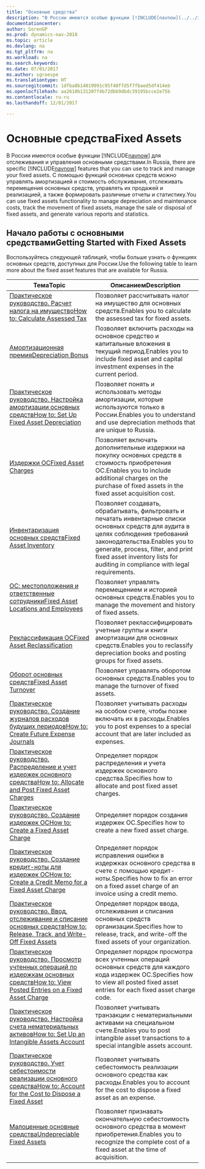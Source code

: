 ```yaml
---
title: "Основные средства"
description: "В России имеются особые функции [!INCLUDE[navnow](../../includes/navnow_md.md)] для отслеживания и управления основными средствами."
documentationcenter: 
author: SorenGP
ms.prod: dynamics-nav-2018
ms.topic: article
ms.devlang: na
ms.tgt_pltfrm: na
ms.workload: na
ms.search.keywords: 
ms.date: 07/01/2017
ms.author: sgroespe
ms.translationtype: HT
ms.sourcegitcommit: 1dfba8b14019991c95f40ffd5f7fbaed5df414eb
ms.openlocfilehash: aa2610b131207f4b72dbb9dbdc39195bcce2e75b
ms.contentlocale: ru-ru
ms.lasthandoff: 12/01/2017

---
```

# <a name="fixed-assets"></a><span data-ttu-id="8eed1-103">Основные средства</span><span class="sxs-lookup"><span data-stu-id="8eed1-103">Fixed Assets</span></span>
<span data-ttu-id="8eed1-104">В России имеются особые функции [!INCLUDE[navnow](../../includes/navnow_md.md)] для отслеживания и управления основными средствами.</span><span class="sxs-lookup"><span data-stu-id="8eed1-104">In Russia, there are specific [!INCLUDE[navnow](../../includes/navnow_md.md)] features that you can use to track and manage your fixed assets.</span></span> <span data-ttu-id="8eed1-105">С помощью функций основных средств можно управлять амортизацией и стоимость обслуживания, отслеживать перемещения основных средств, управлять их продажей и реализацией, а также формировать различные отчеты и статистику.</span><span class="sxs-lookup"><span data-stu-id="8eed1-105">You can use fixed assets functionality to manage depreciation and maintenance costs, track the movement of fixed assets, manage the sale or disposal of fixed assets, and generate various reports and statistics.</span></span>  

## <a name="getting-started-with-fixed-assets"></a><span data-ttu-id="8eed1-106">Начало работы с основными средствами</span><span class="sxs-lookup"><span data-stu-id="8eed1-106">Getting Started with Fixed Assets</span></span>  
<span data-ttu-id="8eed1-107">Воспользуйтесь следующей таблицей, чтобы больше узнать о функциях основных средств, доступных для России.</span><span class="sxs-lookup"><span data-stu-id="8eed1-107">Use the following table to learn more about the fixed asset features that are available for Russia.</span></span>  

|<span data-ttu-id="8eed1-108">Тема</span><span class="sxs-lookup"><span data-stu-id="8eed1-108">Topic</span></span>|<span data-ttu-id="8eed1-109">Описанием</span><span class="sxs-lookup"><span data-stu-id="8eed1-109">Description</span></span>|  
|-----------|---------------------------------------|  
|[<span data-ttu-id="8eed1-110">Практическое руководство. Расчет налога на имущество</span><span class="sxs-lookup"><span data-stu-id="8eed1-110">How to: Calculate Assessed Tax</span></span>](how-to-calculate-assessed-tax.md)|<span data-ttu-id="8eed1-111">Позволяет рассчитывать налог на имущество для основных средств.</span><span class="sxs-lookup"><span data-stu-id="8eed1-111">Enables you to calculate the assessed tax for fixed assets.</span></span>|  
|[<span data-ttu-id="8eed1-112">Амортизационная премия</span><span class="sxs-lookup"><span data-stu-id="8eed1-112">Depreciation Bonus</span></span>](depreciation-bonus.md)|<span data-ttu-id="8eed1-113">Позволяет включить расходы на основное средство и капитальные вложения в текущий период.</span><span class="sxs-lookup"><span data-stu-id="8eed1-113">Enables you to include fixed asset and capital investment expenses in the current period.</span></span>|  
|[<span data-ttu-id="8eed1-114">Практическое руководство. Настройка амортизации основных средств</span><span class="sxs-lookup"><span data-stu-id="8eed1-114">How to: Set Up Fixed Asset Depreciation</span></span>](../../fa-how-setup-depreciation.md)|<span data-ttu-id="8eed1-115">Позволяет понять и использовать методы амортизации, которые используются только в России.</span><span class="sxs-lookup"><span data-stu-id="8eed1-115">Enables you to understand and use depreciation methods that are unique to Russia.</span></span>|  
|[<span data-ttu-id="8eed1-116">Издержки ОС</span><span class="sxs-lookup"><span data-stu-id="8eed1-116">Fixed Asset Charges</span></span>](fixed-asset-charges.md)|<span data-ttu-id="8eed1-117">Позволяет включать дополнительные издержки на покупку основных средств в стоимость приобретения ОС.</span><span class="sxs-lookup"><span data-stu-id="8eed1-117">Enables you to include additional charges on the purchase of fixed assets in the fixed asset acquisition cost.</span></span>|  
|[<span data-ttu-id="8eed1-118">Инвентаризация основных средств</span><span class="sxs-lookup"><span data-stu-id="8eed1-118">Fixed Asset Inventory</span></span>](fixed-asset-inventory.md)|<span data-ttu-id="8eed1-119">Позволяет создавать, обрабатывать, фильтровать и печатать инвентарные списки основных средств для аудита в целях соблюдения требований законодательства.</span><span class="sxs-lookup"><span data-stu-id="8eed1-119">Enables you to generate, process, filter, and print fixed asset inventory lists for auditing in compliance with legal requirements.</span></span>|  
|[<span data-ttu-id="8eed1-120">ОС: местоположения и ответственные сотрудники</span><span class="sxs-lookup"><span data-stu-id="8eed1-120">Fixed Asset Locations and Employees</span></span>](fixed-asset-locations-and-employees.md)|<span data-ttu-id="8eed1-121">Позволяет управлять перемещением и историей основных средств.</span><span class="sxs-lookup"><span data-stu-id="8eed1-121">Enables you to manage the movement and history of fixed assets.</span></span>|  
|[<span data-ttu-id="8eed1-122">Реклассификация ОС</span><span class="sxs-lookup"><span data-stu-id="8eed1-122">Fixed Asset Reclassification</span></span>](assetId:///c3393fa7-8112-461c-b64c-a639488fa86b)|<span data-ttu-id="8eed1-123">Позволяет реклассифицировать учетные группы и книги амортизации для основных средств.</span><span class="sxs-lookup"><span data-stu-id="8eed1-123">Enables you to reclassify depreciation books and posting groups for fixed assets.</span></span>|  
|[<span data-ttu-id="8eed1-124">Оборот основных средств</span><span class="sxs-lookup"><span data-stu-id="8eed1-124">Fixed Asset Turnover</span></span>](fixed-asset-turnover.md)|<span data-ttu-id="8eed1-125">Позволяет управлять оборотом основных средств.</span><span class="sxs-lookup"><span data-stu-id="8eed1-125">Enables you to manage the turnover of fixed assets.</span></span>|  
|[<span data-ttu-id="8eed1-126">Практическое руководство. Создание журналов расходов будущих периодов</span><span class="sxs-lookup"><span data-stu-id="8eed1-126">How to: Create Future Expense Journals</span></span>](how-to-create-future-expense-journals.md)|<span data-ttu-id="8eed1-127">Позволяет учитывать расходы на особом счете, чтобы позже включать их в расходы.</span><span class="sxs-lookup"><span data-stu-id="8eed1-127">Enables you to post expenses to a special account that are later included as expenses.</span></span>|  
|[<span data-ttu-id="8eed1-128">Практическое руководство. Распределение и учет издержек основного средства</span><span class="sxs-lookup"><span data-stu-id="8eed1-128">How to: Allocate and Post Fixed Asset Charges</span></span>](how-to-allocate-and-post-fixed-asset-charges.md)|<span data-ttu-id="8eed1-129">Определяет порядок распределения и учета издержек основного средства.</span><span class="sxs-lookup"><span data-stu-id="8eed1-129">Specifies how to allocate and post fixed asset charges.</span></span>|  
|[<span data-ttu-id="8eed1-130">Практическое руководство. Создание издержек ОС</span><span class="sxs-lookup"><span data-stu-id="8eed1-130">How to: Create a Fixed Asset Charge</span></span>](how-to-create-a-fixed-asset-charge.md)|<span data-ttu-id="8eed1-131">Определяет порядок создания издержек ОС.</span><span class="sxs-lookup"><span data-stu-id="8eed1-131">Specifies how to create a new fixed asset charge.</span></span>|  
|[<span data-ttu-id="8eed1-132">Практическое руководство. Создание кредит-ноты для издержек ОС</span><span class="sxs-lookup"><span data-stu-id="8eed1-132">How to: Create a Credit Memo for a Fixed Asset Charge</span></span>](how-to-create-a-credit-memo-for-a-fixed-asset-charge.md)|<span data-ttu-id="8eed1-133">Определяет порядок исправления ошибки в издержках основного средства в счете с помощью кредит-ноты.</span><span class="sxs-lookup"><span data-stu-id="8eed1-133">Specifies how to fix an error on a fixed asset charge of an invoice using a credit memo.</span></span>|  
|[<span data-ttu-id="8eed1-134">Практическое руководство. Ввод, отслеживание и списание основных средств</span><span class="sxs-lookup"><span data-stu-id="8eed1-134">How to: Release, Track, and Write-Off Fixed Assets</span></span>](how-to-release-track-and-write-off-fixed-assets.md)|<span data-ttu-id="8eed1-135">Определяет порядок ввода, отслеживания и списания основных средств организации.</span><span class="sxs-lookup"><span data-stu-id="8eed1-135">Specifies how to release, track, and write-off the fixed assets of your organization.</span></span>|  
|[<span data-ttu-id="8eed1-136">Практическое руководство. Просмотр учтенных операций по издержкам основных средств</span><span class="sxs-lookup"><span data-stu-id="8eed1-136">How to: View Posted Entries on a Fixed Asset Charge</span></span>](how-to-view-posted-entries-on-a-fixed-asset-charge.md)|<span data-ttu-id="8eed1-137">Определяет порядок просмотра всех учтенных операций основных средств для каждого кода издержек ОС.</span><span class="sxs-lookup"><span data-stu-id="8eed1-137">Specifies how to view all posted fixed asset entries for each fixed asset charge code.</span></span>|  
|[<span data-ttu-id="8eed1-138">Практическое руководство. Настройка счета нематериальных активов</span><span class="sxs-lookup"><span data-stu-id="8eed1-138">How to: Set Up an Intangible Assets Account</span></span>](how-to-set-up-an-intangible-assets-account.md)|<span data-ttu-id="8eed1-139">Позволяет учитывать транзакции с нематериальными активами на специальном счете.</span><span class="sxs-lookup"><span data-stu-id="8eed1-139">Enables you to post intangible asset transactions to a special intangible assets account.</span></span>|  
|[<span data-ttu-id="8eed1-140">Практическое руководство. Учет себестоимости реализации основного средства</span><span class="sxs-lookup"><span data-stu-id="8eed1-140">How to: Account for the Cost to Dispose a Fixed Asset</span></span>](how-to-account-for-the-cost-to-dispose-a-fixed-asset.md)|<span data-ttu-id="8eed1-141">Позволяет учитывать себестоимость реализации основного средства как расходы.</span><span class="sxs-lookup"><span data-stu-id="8eed1-141">Enables you to account for the cost to dispose a fixed asset as an expense.</span></span>|  
|[<span data-ttu-id="8eed1-142">Малоценные основные средства</span><span class="sxs-lookup"><span data-stu-id="8eed1-142">Undepreciable Fixed Assets</span></span>](undepreciable-fixed-assets.md)|<span data-ttu-id="8eed1-143">Позволяет признавать окончательную себестоимость основного средства в момент приобретения.</span><span class="sxs-lookup"><span data-stu-id="8eed1-143">Enables you to recognize the complete cost of a fixed asset at the time of acquisition.</span></span>|

